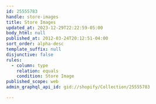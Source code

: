 ```yaml
---
id: 25555783
handle: store-images
title: Store Images
updated_at: 2023-12-29T22:22:59-05:00
body_html: null
published_at: 2012-03-24T20:12:51-04:00
sort_order: alpha-desc
template_suffix: null
disjunctive: false
rules:
  - column: type
    relation: equals
    condition: Store Image
published_scope: web
admin_graphql_api_id: gid://shopify/Collection/25555783

---
```


